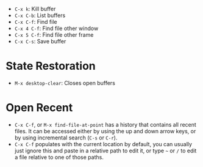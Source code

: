 - `C-x k`: Kill buffer
- `C-x C-b`: List buffers
- `C-x C-f`: Find file
- `C-x 4 C-f`: Find file other window
- `C-x 5 C-f`: Find file other frame
- `C-x C-s`: Save buffer

# State Restoration

- `M-x desktop-clear`: Closes open buffers

# Open Recent

- `C-x C-f`, or `M-x find-file-at-point` has a history that contains all recent files. It can be accessed either by using the up and down arrow keys, or by using incremental search (`C-s` or `C-r`).
- `C-x C-f` populates with the current location by default, you can usually just ignore this and paste in a relative path to edit it, or type `~` or `/` to edit a file relative to one of those paths.
